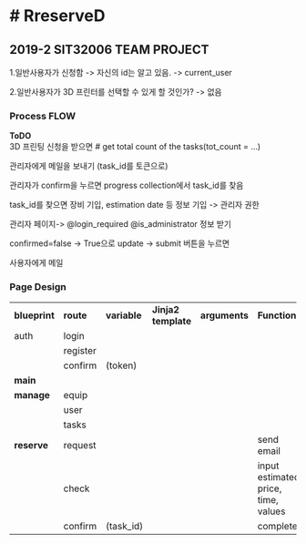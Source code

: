 <h1># RreserveD</h1>
<h2>2019-2 SIT32006 TEAM PROJECT</h2>

1.일반사용자가 신청함 -> 자신의 id는 알고 있음. -> current_user

2.일반사용자가 3D 프린터를 선택할 수 있게 할 것인가? -> 없음

<h3>Process FLOW</h3>
<b>ToDO</b><br>
3D 프린팅 신청을 받으면 # get total count of the tasks(tot_count = …)

관리자에게 메일을 보내기 (task_id를 토큰으로)

관리자가 confirm을 누르면 progress collection에서 task_id를 찾음

task_id를 찾으면 장비 기입, estimation date 등 정보 기입 -> 관리자 권한

관리자 페이지-> @login_required @is_administrator 정보 받기

confirmed=false -> True으로 update -> submit 버튼을 누르면

사용자에게 메일

<h3>Page Design</h3>

<table>
  <tr>
    <td><b>blueprint</b></td>
      <td><b>route</b></td>
          <td><b>variable</b></td>
              <td><b>Jinja2 template</b></td>
                  <td><b>arguments</b></td>
                  <td><b>Function</b></td>

  </tr>
  <tr>
    <td> auth</td>
    <td> login</td>
    <td></td>
    <td></td>
    <td></td>
    <td></td>

  </tr>
  <tr>
    <td> </td>
    <td> register</td>
    <td></td>
    <td></td>
    <td></td>
    <td></td>
  </tr>
  
  <tr>
    <td> </td>
    <td>confirm</td>
    <td>(token)</td>
    <td></td>
    <td></td>
    <td></td>
  </tr>
  
  <tr>
    <td><b>main</b> </td>
    <td></td>
    <td></td>
    <td></td>
    <td></td>
    <td></td>
  </tr>
 
  
  <tr>
    <td><b>manage</b> </td>
    <td>equip</td>
    <td></td>
    <td></td>
    <td></td>
    <td></td>
  </tr>
 <tr>
    <td></td>
    <td>user</td>
    <td></td>
    <td></td>
    <td></td>
    <td></td>
  </tr>
  <tr>
    <td></td>
    <td>tasks</td>
    <td></td>
    <td></td>
    <td></td>
    <td></td>
  </tr>
 <tr>
    <td><b>reserve</b></td>
    <td>request</td>
    <td></td>
    <td></td>
    <td></td>
    <td>send email</td>
  </tr>
   <tr>
    <td></td>
    <td>check</td>
    <td></td>
    <td></td>
    <td></td>
    <td>input estimated price, time, values</td>
  </tr>
  <tr>
    <td></td>
    <td>confirm</td>
    <td>(task_id)</td>
    <td></td>
    <td></td>
    <td>complete</td>
  </tr>